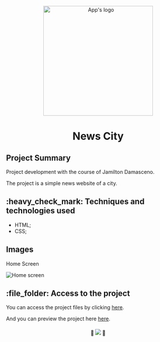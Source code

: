<p align="center">
  <img src="https://user-images.githubusercontent.com/97169087/196929517-93d22582-c9c2-4599-ba62-0d6c69a70dd6.png" width='300px' alt="App's logo"/>
</p>
<h1 align="center">News City</h1>
<h2>Project Summary</h2>
<p>Project development with the course of Jamilton Damasceno.</p>
<p>The project is a simple news website of a city.</p> 

<h2>:heavy_check_mark:  Techniques and technologies used</h2>
<ul>
 <li>HTML;</li>
 <li>CSS;</li>
</ul>
<h2>Images</h2>

<p>Home Screen</p>
<img src="https://user-images.githubusercontent.com/97169087/196930194-29cd00a8-9bda-451b-bde2-e1ec9954f317.png" alt="Home screen"/>

<h2>:file_folder: Access to the project</h2>

<p>You can access the project files by clicking <a href="https://github.com/PHDevss/projeto-noticias-cidade">here</a>.</p>
<p>And you can preview the project here <a href="https://phdevss.github.io/projeto-noticias-cidade/" target="_blank">here</a>.</p> 

<h4 align="center"> 
  🚧 <img src="http://img.shields.io/static/v1?label=STATUS&message=FINISHED&color=1&style=for-the-badge" /> 🚧
